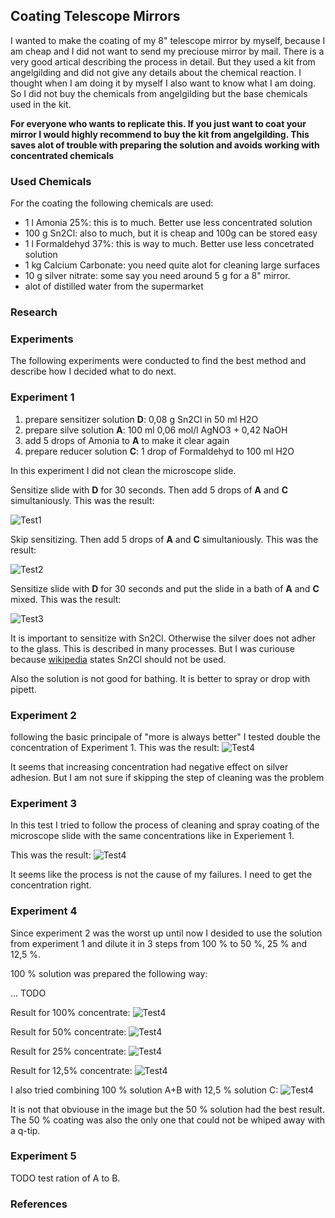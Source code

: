 ## Coating Telescope Mirrors

I wanted to make the coating of my 8" telescope mirror by myself, because I am cheap and I did not want to send my preciouse mirror by mail. There is a very good artical describing the process in detail. But they used a kit from angelgilding and did not give any details about the chemical reaction.
I thought when I am doing it by myself I also want to know what I am doing. So I did not buy the chemicals from angelgilding but the base chemicals used in the kit. 

**For everyone who wants to replicate this. If you just want to coat your mirror I would highly recommend to buy the kit from angelgilding. This saves alot of trouble with preparing the solution and avoids working with concentrated chemicals**

### Used Chemicals

For the coating the following chemicals are used:

* 1 l Amonia 25%: this is to much. Better use less concentrated solution
* 100 g Sn2Cl: also to much, but it is cheap and 100g can be stored easy
* 1 l Formaldehyd 37%: this is way to much. Better use less concetrated solution
* 1 kg Calcium Carbonate: you need quite alot for cleaning large surfaces
* 10 g silver nitrate: some say you need around 5 g for a 8" mirror.
* alot of distilled water from the supermarket

### Research

### Experiments

The following experiments were conducted to find the best method and describe how I decided what to do next.

### Experiment 1

1. prepare sensitizer solution **D**: 0,08 g Sn2Cl in 50 ml H2O
2. prepare silve solution **A**: 100 ml 0,06 mol/l AgNO3 + 0,42 NaOH
3. add 5 drops of Amonia to **A** to make it clear again
4. prepare reducer solution **C**: 1 drop of Formaldehyd to 100 ml H2O
 
In this experiment I did not clean the microscope slide.

Sensitize slide with **D** for 30 seconds. Then add 5 drops of **A** and **C** simultaniously.
This was the result:

![Test1](/img/20220404/DSC01289.JPG)

Skip sensitizing. Then add 5 drops of **A** and **C** simultaniously.
This was the result:

![Test2](/img/20220404/DSC01291.JPG)

Sensitize slide with **D** for 30 seconds and put the slide in a bath of **A** and **C** mixed.
This was the result:

![Test3](/img/20220404/DSC01290.JPG)

It is important to sensitize with Sn2Cl. Otherwise the silver does not adher to the glass. This is described in many processes. But I was curiouse because [wikipedia](https://en.wikipedia.org/wiki/Tollens%27_reagent) states Sn2Cl should not be used.

Also the solution is not good for bathing. It is better to spray or drop with pipett.

### Experiment 2

following the basic principale of "more is always better" I tested double the concentration of Experiment 1.
This was the result:
![Test4](/img/20220404/DSC01292.JPG)

It seems that increasing concentration had negative effect on silver adhesion.
But I am not sure if skipping the step of cleaning was the problem

### Experiment 3

In this test I tried to follow the process of cleaning and spray coating of the microscope slide with the same concentrations like in Experiement 1.

This was the result:
![Test4](/img/20220404/DSC01293.JPG)

It seems like the process is not the cause of my failures. I need to get the concentration right.

### Experiment 4

Since experiment 2 was the worst up until now I desided to use the solution from experiment 1 and dilute it in 3 steps from 100 % to 50 %, 25 % and 12,5 %. 

100 % solution was prepared the following way:

... TODO

Result for 100% concentrate:
![Test4](/img/20220404/DSC01284.JPG)

Result for 50% concentrate:
![Test4](/img/20220404/DSC01285.JPG)

Result for 25% concentrate:
![Test4](/img/20220404/DSC01286.JPG)

Result for 12,5% concentrate:
![Test4](/img/20220404/DSC01287.JPG)

I also tried combining 100 % solution A+B with 12,5 % solution C:
![Test4](/img/20220404/DSC01288.JPG)

It is not that obviouse in the image but the 50 % solution had the best result. The 50 % coating was also the only one that could not be whiped away with a q-tip.

### Experiment 5

TODO test ration of A to B. 

### References


